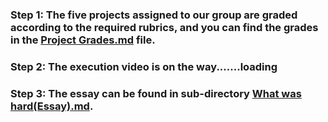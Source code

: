 ### **Step 1:** The five projects assigned to our group are graded according to the required rubrics, and you can find the grades in the [Project Grades.md](https://github.com/saivikasreddy717/proj1/blob/main/Project%20Grades.md) file.

### **Step 2:** The execution video is on the way.......loading

### **Step 3:** The essay can be found in sub-directory [What was hard(Essay).md](https://github.com/saivikasreddy717/proj1/blob/main/What%20was%20hard(Essay).md).

